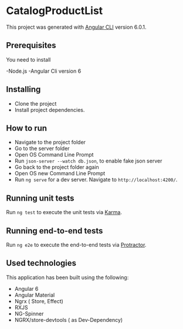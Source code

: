 # CatalogProductList
This project was generated with [Angular CLI](https://github.com/angular/angular-cli) version 6.0.1.

## Prerequisites
You need to install

-Node.js
-Angular Cli version 6

## Installing
- Clone the project
-  Install  project dependencies.

## How to run

- Navigate to the project folder  
- Go to the server folder
- Open OS Command Line Prompt
- Run `json-server --watch db.json`, to enable fake json server
- Go back to the project folder again
- Open OS new Command Line Prompt
- Run `ng serve` for a dev server. Navigate to `http://localhost:4200/`. 

## Running unit tests

Run `ng test` to execute the unit tests via [Karma](https://karma-runner.github.io).

## Running end-to-end tests

Run `ng e2e` to execute the end-to-end tests via [Protractor](http://www.protractortest.org/).

## Used technologies

This application has been built using the following:

- Angular 6
- Angular Material
- Ngrx ( Store, Effect)
- RXJS
- NG-Spinner
- NGRX/store-devtools ( as Dev-Dependency)
